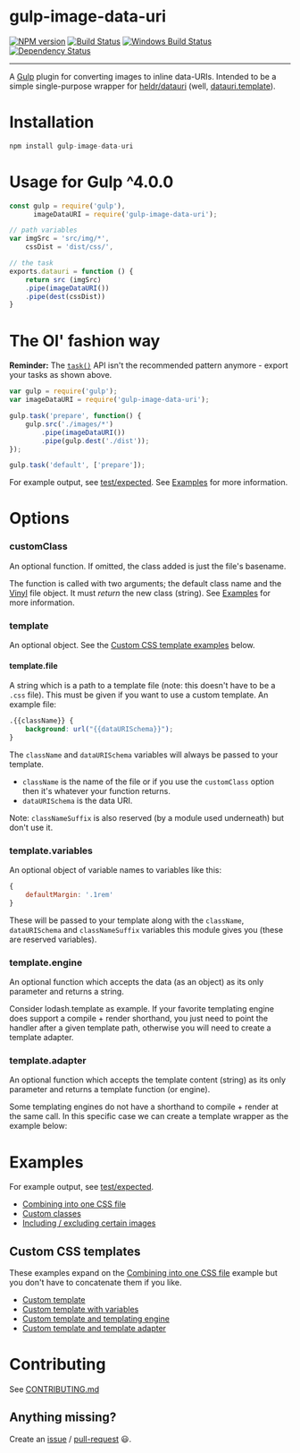 gulp-image-data-uri 
==========

[![NPM version][npm-image]][npm-url] [![Build Status][travis-image]][travis-url] [![Windows Build Status][appveyor-image]][appveyor-url] [![Dependency Status][depstat-image]][depstat-url] 

---

A [Gulp](http://github.com/gulpjs/gulp) plugin for converting images to inline data-URIs. Intended to be a simple single-purpose wrapper for [heldr/datauri](https://github.com/heldr/datauri) (well, [datauri.template](https://github.com/heldr/datauri.template)).

# Installation
```js
npm install gulp-image-data-uri
```

# Usage for Gulp ^4.0.0
```js
const gulp = require('gulp'),
      imageDataURI = require('gulp-image-data-uri');

// path variables
var imgSrc = 'src/img/*',
    cssDist = 'dist/css/',

// the task
exports.datauri = function () {
    return src (imgSrc)
    .pipe(imageDataURI())
    .pipe(dest(cssDist))
}
```

# The Ol' fashion way
**Reminder:** The [`task()`](https://gulpjs.com/docs/en/api/task) API isn't the recommended pattern anymore - export your tasks as shown above.

```js
var gulp = require('gulp');
var imageDataURI = require('gulp-image-data-uri');

gulp.task('prepare', function() {
    gulp.src('./images/*')
        .pipe(imageDataURI()) 
        .pipe(gulp.dest('./dist'));
});

gulp.task('default', ['prepare']);
```

For example output, see [test/expected](test/expected). See [Examples](#examples) for more information. 

# Options

### customClass

An optional function. If omitted, the class added is just the file's basename.

The function is called with two arguments; the default class name and the [Vinyl](http://github.com/wearefractal/vinyl) file object. It must *return* the new class (string). See [Examples](#examples) for more information.

### template

An optional object. See the [Custom CSS template examples](#custom-css-templates) below.

#### template.file

A string which is a path to a template file (note: this doesn't have to be a `.css` file). This must be given if you want to use a custom template. An example file:

```css
.{{className}} {
    background: url("{{dataURISchema}}");
}
```

The `className` and `dataURISchema` variables will always be passed to your template.

- `className` is the name of the file or if you use the `customClass` option then it's whatever your function returns.
- `dataURISchema` is the data URI.

Note: `classNameSuffix` is also reserved (by a module used underneath) but don't use it.

### template.variables

An optional object of variable names to variables like this:

```javascript
{
    defaultMargin: '.1rem'
}
```

These will be passed to your template along with the `className`, `dataURISchema` and `classNameSuffix` variables this module gives you (these are reserved variables).

### template.engine

An optional function which accepts the data (as an object) as its only parameter and returns a string.

Consider lodash.template as example. If your favorite templating engine does support a compile + render shorthand, you just need to point the handler after a given template path, otherwise you will need to create a template adapter.

### template.adapter

An optional function which accepts the template content (string) as its only parameter and returns a template function (or engine).

Some templating engines do not have a shorthand to compile + render at the same call. In this specific case we can create a template wrapper as the example below:


# Examples

For example output, see [test/expected](test/expected).

- [Combining into one CSS file](examples/combine-into-one-css-file.md)
- [Custom classes](examples/custom-classes.md)
- [Including / excluding certain images](examples/including-or-excluding-certain-images.md)

## Custom CSS templates

These examples expand on the [Combining into one CSS file](examples/combine-into-one-css-file.md) example but you don't have to concatenate them if you like.

- [Custom template](examples/custom-template.md)
- [Custom template with variables](examples/custom-template-with-variables.md)
- [Custom template and templating engine](examples/custom-template-and-templating-engine.md)
- [Custom template and template adapter](examples/custom-template-and-template-adapter.md)

# Contributing

See [CONTRIBUTING.md](CONTRIBUTING.md)

## Anything missing?

Create an [issue](https://github.com/adam-lynch/gulp-image-data-uri/issues) / [pull-request](https://github.com/adam-lynch/gulp-image-data-uri/pulls) :smiley:.

[npm-url]: https://npmjs.org/package/gulp-image-data-uri
[npm-image]: http://img.shields.io/npm/v/gulp-image-data-uri.svg?style=flat

[travis-url]: http://travis-ci.org/adam-lynch/gulp-image-data-uri
[travis-image]: http://img.shields.io/travis/adam-lynch/gulp-image-data-uri.svg?style=flat

[appveyor-url]: https://ci.appveyor.com/project/adam-lynch/gulp-image-data-uri/branch/master
[appveyor-image]: https://ci.appveyor.com/api/projects/status/f34nrrstjmctvuj0/branch/master?svg=true

[depstat-url]: https://david-dm.org/adam-lynch/gulp-image-data-uri
[depstat-image]: https://david-dm.org/adam-lynch/gulp-image-data-uri.svg?style=flat
